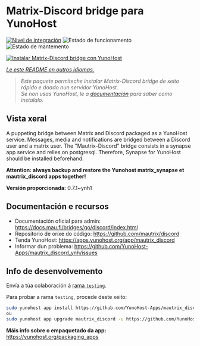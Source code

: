 <!--
NOTA: Este README foi creado automáticamente por <https://github.com/YunoHost/apps/tree/master/tools/readme_generator>
NON debe editarse manualmente.
-->

# Matrix-Discord bridge para YunoHost

[![Nivel de integración](https://dash.yunohost.org/integration/mautrix_discord.svg)](https://ci-apps.yunohost.org/ci/apps/mautrix_discord/) ![Estado de funcionamento](https://ci-apps.yunohost.org/ci/badges/mautrix_discord.status.svg) ![Estado de mantemento](https://ci-apps.yunohost.org/ci/badges/mautrix_discord.maintain.svg)

[![Instalar Matrix-Discord bridge con YunoHost](https://install-app.yunohost.org/install-with-yunohost.svg)](https://install-app.yunohost.org/?app=mautrix_discord)

*[Le este README en outros idiomas.](./ALL_README.md)*

> *Este paquete permíteche instalar Matrix-Discord bridge de xeito rápido e doado nun servidor YunoHost.*  
> *Se non usas YunoHost, le a [documentación](https://yunohost.org/install) para saber como instalalo.*

## Vista xeral

A puppeting bridge between Matrix and Discord packaged as a YunoHost service. Messages, media and notifications are bridged between a Discord user and a matrix user. The "Mautrix-Discord" bridge consists in a synapse app service and relies on postgresql. Therefore, Synapse for YunoHost should be installed beforehand.

**Attention: always backup and restore the Yunohost matrix_synapse et mautrix_discord apps together!**


**Versión proporcionada:** 0.7.1~ynh1
## Documentación e recursos

- Documentación oficial para admin: <https://docs.mau.fi/bridges/go/discord/index.html>
- Repositorio de orixe do código: <https://github.com/mautrix/discord>
- Tenda YunoHost: <https://apps.yunohost.org/app/mautrix_discord>
- Informar dun problema: <https://github.com/YunoHost-Apps/mautrix_discord_ynh/issues>

## Info de desenvolvemento

Envía a túa colaboración á [rama `testing`](https://github.com/YunoHost-Apps/mautrix_discord_ynh/tree/testing).

Para probar a rama `testing`, procede deste xeito:

```bash
sudo yunohost app install https://github.com/YunoHost-Apps/mautrix_discord_ynh/tree/testing --debug
ou
sudo yunohost app upgrade mautrix_discord -u https://github.com/YunoHost-Apps/mautrix_discord_ynh/tree/testing --debug
```

**Máis info sobre o empaquetado da app:** <https://yunohost.org/packaging_apps>

